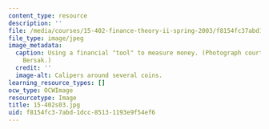 ```yaml
---
content_type: resource
description: ''
file: /media/courses/15-402-finance-theory-ii-spring-2003/f8154fc37abd1dcc85131193e9f54ef6_15-402s03.jpg
file_type: image/jpeg
image_metadata:
  caption: Using a financial "tool" to measure money. (Photograph courtesy of Daniel
    Bersak.)
  credit: ''
  image-alt: Calipers around several coins.
learning_resource_types: []
ocw_type: OCWImage
resourcetype: Image
title: 15-402s03.jpg
uid: f8154fc3-7abd-1dcc-8513-1193e9f54ef6
---
```

